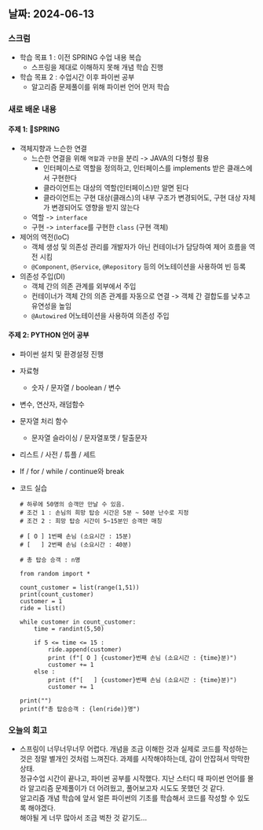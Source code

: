 ## 날짜: 2024-06-13

### 스크럼
- 학습 목표 1 : 이전 SPRING 수업 내용 복습
  - 스프링을 제대로 이해하지 못해 개념 학습 진행
- 학습 목표 2 : 수업시간 이후 파이썬 공부
  - 알고리즘 문제풀이를 위해 파이썬 언어 먼저 학습

### 새로 배운 내용
#### 주제 1: SPRING
- 객체지향과 느슨한 연결
  - 느슨한 연결을 위해 `역할`과 `구현`을 분리 -> JAVA의 다형성 활용
    - 인터페이스로 역할을 정의하고, 인터페이스를 implements 받은 클래스에서 구현한다
    - 클라이언트는 대상의 역할(인터페이스)만 알면 된다
    - 클라이언트는 구현 대상(클래스)의 내부 구조가 변경되어도, 구현 대상 자체가 변경되어도 영향을 받지 않는다
  - 역할 -> `interface`
  - 구현 -> `interface`를 구현한 `class` (구현 객체)
- 제어의 역전(IoC)
  - 객체 생성 및 의존성 관리를 개발자가 아닌 컨테이너가 담당하여 제어 흐름을 역전 시킴
  - `@Component`, `@Service`, `@Repository` 등의 어노테이션을 사용하여 빈 등록
- 의존성 주입(DI)
  - 객체 간의 의존 관계를 외부에서 주입
  - 컨테이너가 객체 간의 의존 관계를 자동으로 연결 -> 객체 간 결합도를 낮추고 유연성을 높임
  - `@Autowired` 어노테이션을 사용하여 의존성 주입
 
#### 주제 2: PYTHON 언어 공부
- 파이썬 설치 및 환경설정 진행
- 자료형
  - 숫자 / 문자열 / boolean / 변수
- 변수, 연산자, 래덤함수
- 문자열 처리 함수
  - 문자열 슬라이싱 / 문자열포맷 / 탈출문자
- 리스트 / 사전 / 튜플 / 세트
- If / for / while / continue와 break

- 코드 실습
  ```
  # 하루에 50명의 승객만 만날 수 있음.
  # 조건 1 : 손님의 희망 탑승 시간은 5분 ~ 50분 난수로 지정
  # 조건 2 : 희망 탑승 시간이 5~15분인 승객만 매칭
  
  # [ O ] 1번째 손님 (소요시간 : 15분)
  # [   ] 2번째 손님 (소요시간 : 40분)
  
  # 총 탑승 승객 : n명
  
  from random import *
  
  count_customer = list(range(1,51))
  print(count_customer)
  customer = 1
  ride = list()
  
  while customer in count_customer:
      time = randint(5,50)
  
      if 5 <= time <= 15 :
          ride.append(customer)
          print (f"[ O ] {customer}번째 손님 (소요시간 : {time}분)")
          customer += 1
      else :
          print (f"[   ] {customer}번째 손님 (소요시간 : {time}분)")
          customer += 1
  
  print("")
  print(f"총 탑승승객 : {len(ride)}명")
  ```


### 오늘의 회고
- 스프링이 너무너무너무 어렵다. 개념을 조금 이해한 것과 실제로 코드를 작성하는 것은 정말 별개인 것처럼 느껴진다. 과제를 시작해야하는데, 감이 안잡혀서 막막한 상태.<br>
  정규수업 시간이 끝나고, 파이썬 공부를 시작했다. 지난 스터디 때 파이썬 언어를 몰라 알고리즘 문제풀이가 더 어려웠고, 풀어보고자 시도도 못했던 것 같다. <br>
  알고리즘 개념 학습에 앞서 얼른 파이썬의 기초를 학습해서 코드를 작성할 수 있도록 해야겠다. <br>
  해야될 게 너무 많아서 조금 벅찬 것 같기도...
